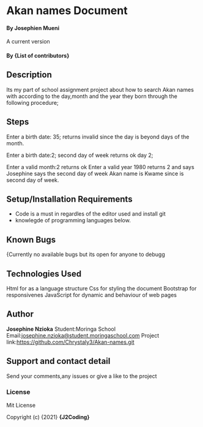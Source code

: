  # Akan names Document
#### By Josephien Mueni 
A current version
#### By **{List of contributors}**

## Description
Its my part of school assignment project about how to search Akan names with according to the day,month and the year they born through the following procedure;
## Steps
Enter a birth date: 35;
returns invalid since the day is beyond days of the month.

Enter a birth date:2; second day of week
returns ok day 2;

Enter a valid month:2 
returns ok 
Enter a valid year 1980
returns 2 and says Josephine says the second day of week 
 Akan name is Kwame since is second day of week.

## Setup/Installation Requirements
* Code is a must in regardles of the editor used and install git
* knowlegde of programming languages below.


## Known Bugs
{Currently no available bugs but its open for anyone to debugg
## Technologies Used
Html for as a language structure
Css for styling the document
Bootstrap for responsivenes
JavaScript for dynamic and behaviour of web pages


## Author
**Josephine Nzioka**
Student:Moringa School
Email:josephine.nzioka@student.moringaschool.com
Project link:https://github.com/Chrystaly3/Akan-names.git

## Support and contact detail
Send your comments,any issues or give a like to the project

### License
Mit License


Copyright (c) {2021} **{J2Coding}**
